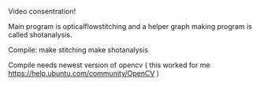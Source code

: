 Video consentration!

Main program is opticalflowstitching and a helper graph making program
is called shotanalysis.

Compile:
make stitching
make shotanalysis

Compile needs newest version of opencv ( this worked for me
https://help.ubuntu.com/community/OpenCV )
